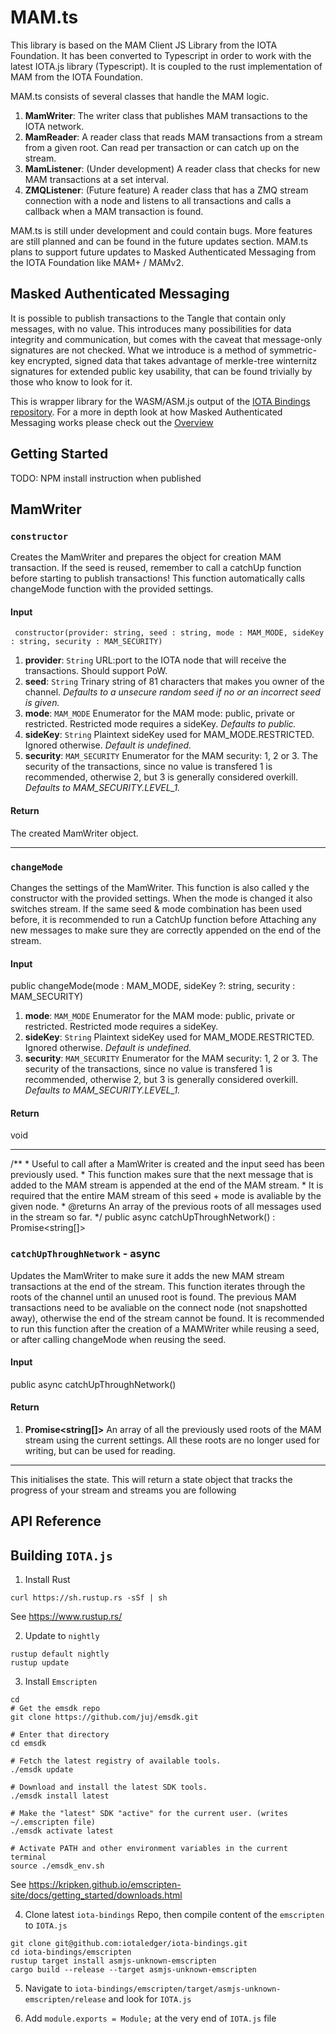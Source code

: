 # MAM.ts

This library is based on the MAM Client JS Library from the IOTA Foundation. It has been converted to Typescript in order to work with the latest IOTA.js library (Typescript). It is coupled to the rust implementation of MAM from the IOTA Foundation.

MAM.ts consists of several classes that handle the MAM logic. 
1. **MamWriter**: The writer class that publishes MAM transactions to the IOTA network. 
2. **MamReader**: A reader class that reads MAM transactions from a stream from a given root. Can read per transaction or can catch up on the stream. 
3. **MamListener**: (Under development) A reader class that checks for new MAM transactions at a set interval. 
4. **ZMQListener**: (Future feature) A reader class that has a ZMQ stream connection with a node and listens to all transactions and calls a callback when a MAM transaction is found. 

MAM.ts is still under development and could contain bugs. More features are still planned and can be found in the future updates section. MAM.ts plans to support future updates to Masked Authenticated Messaging from the IOTA Foundation like MAM+ / MAMv2. 

## Masked Authenticated Messaging

It is possible to publish transactions to the Tangle that contain only messages, with no value. This introduces many possibilities for data integrity and communication, but comes with the caveat that message-only signatures are not checked. What we introduce is a method of symmetric-key encrypted, signed data that takes advantage of merkle-tree winternitz signatures for extended public key usability, that can be found trivially by those who know to look for it.

This is wrapper library for the WASM/ASM.js output of the [IOTA Bindings repository](https://github.com/iotaledger/iota-bindings). For a more in depth look at how Masked Authenticated Messaging works please check out the [Overview](https://github.com/l3wi/mam.client.js/blob/master/docs/overview.md)

## Getting Started

TODO: NPM install instruction when published

## MamWriter

### `constructor`

Creates the MamWriter and prepares the object for creation MAM transaction. If the seed is reused, remember to call a catchUp function before starting to publish transactions! This function automatically calls changeMode function with the provided settings.

#### Input

```
 constructor(provider: string, seed : string, mode : MAM_MODE, sideKey : string, security : MAM_SECURITY)
```

1. **provider**: `String` URL:port to the IOTA node that will receive the transactions. Should support PoW.
2. **seed**: `String` Trinary string of 81 characters that makes you owner of the channel. *Defaults to a unsecure random seed if no or an incorrect seed is given.*
3. **mode**: `MAM_MODE` Enumerator for the MAM mode: public, private or restricted. Restricted mode requires a sideKey. *Defaults to public.*
4. **sideKey**: `String` Plaintext sideKey used for MAM_MODE.RESTRICTED. Ignored otherwise. *Default is undefined.*
5. **security**: `MAM_SECURITY` Enumerator for the MAM security: 1, 2 or 3. The security of the transactions, since no value is transfered 1 is recommended, otherwise 2, but 3 is generally considered overkill. *Defaults to MAM_SECURITY.LEVEL_1.*

#### Return

The created MamWriter object.

------

### `changeMode`

Changes the settings of the MamWriter. This function is also called y the constructor with the provided settings. When the mode is changed it also switches stream. If the same seed & mode combination has been used before, it is recommended to run a CatchUp function before Attaching any new messages to make sure they are correctly appended on the end of the stream. 

#### Input

public changeMode(mode : MAM_MODE, sideKey ?: string, security : MAM_SECURITY)

1. **mode**: `MAM_MODE` Enumerator for the MAM mode: public, private or restricted. Restricted mode requires a sideKey.
2. **sideKey**: `String` Plaintext sideKey used for MAM_MODE.RESTRICTED. Ignored otherwise. *Default is undefined.*
3. **security**: `MAM_SECURITY` Enumerator for the MAM security: 1, 2 or 3. The security of the transactions, since no value is transfered 1 is recommended, otherwise 2, but 3 is generally considered overkill. *Defaults to MAM_SECURITY.LEVEL_1.*

#### Return

void

------

/**
     * Useful to call after a MamWriter is created and the input seed has been previously used. 
     * This function makes sure that the next message that is added to the MAM stream is appended at the end of the MAM stream.
     * It is required that the entire MAM stream of this seed + mode is avaliable by the given node.
     * @returns An array of the previous roots of all messages used in the stream so far.
     */
    public async catchUpThroughNetwork() : Promise<string[]>

### `catchUpThroughNetwork` - async

Updates the MamWriter to make sure it adds the new MAM stream transactions at the end of the stream. This function iterates through the roots of the channel until an unused root is found. The previous MAM transactions need to be avaliable on the connect node (not snapshotted away), otherwise the end of the stream cannot be found. It is recommended to run this function after the creation of a MAMWriter while reusing a seed, or after calling changeMode when reusing the seed. 

#### Input

public async catchUpThroughNetwork()

#### Return

1. **Promise<string[]>** An array of all the previously used roots of the MAM stream using the current settings. All these roots are no longer used for writing, but can be used for reading.

------


This initialises the state. This will return a state object that tracks the progress of your stream and streams you are following


## API Reference



## Building `IOTA.js`

1. Install Rust

```
curl https://sh.rustup.rs -sSf | sh
```
See https://www.rustup.rs/

2. Update to `nightly`

```
rustup default nightly
rustup update
```

3. Install `Emscripten`

```
cd
# Get the emsdk repo
git clone https://github.com/juj/emsdk.git

# Enter that directory
cd emsdk

# Fetch the latest registry of available tools.
./emsdk update

# Download and install the latest SDK tools.
./emsdk install latest

# Make the "latest" SDK "active" for the current user. (writes ~/.emscripten file)
./emsdk activate latest

# Activate PATH and other environment variables in the current terminal
source ./emsdk_env.sh
```

See https://kripken.github.io/emscripten-site/docs/getting_started/downloads.html


4. Clone latest `iota-bindings` Repo, then compile content of the `emscripten` to `IOTA.js`
```
git clone git@github.com:iotaledger/iota-bindings.git
cd iota-bindings/emscripten
rustup target install asmjs-unknown-emscripten
cargo build --release --target asmjs-unknown-emscripten
```

5. Navigate to `iota-bindings/emscripten/target/asmjs-unknown-emscripten/release` and look for `IOTA.js`

6. Add `module.exports = Module;` at the very end of `IOTA.js` file
